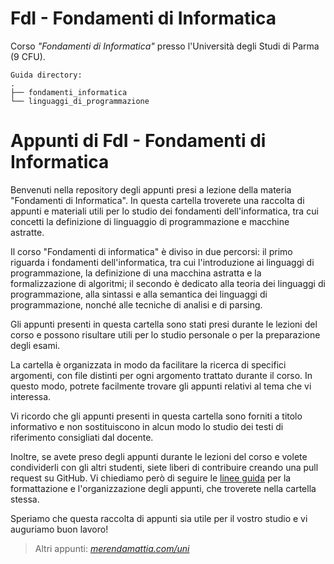 # FdI - Fondamenti di Informatica
Corso _"Fondamenti di Informatica"_ presso l'Università degli Studi di Parma (9 CFU).
```
Guida directory:
.
├── fondamenti_informatica
└── linguaggi_di_programmazione
```

# Appunti di FdI - Fondamenti di Informatica
Benvenuti nella repository degli appunti presi a lezione della materia "Fondamenti di Informatica". In questa cartella troverete una raccolta di appunti e materiali utili per lo studio dei fondamenti dell'informatica, tra cui concetti la definizione di linguaggio di programmazione e macchine astratte.

Il corso "Fondamenti di informatica" è diviso in due percorsi: il primo riguarda i fondamenti dell'informatica, tra cui l'introduzione ai linguaggi di programmazione, la definizione di una macchina astratta e la formalizzazione di algoritmi; il secondo è dedicato alla teoria dei linguaggi di programmazione, alla sintassi e alla semantica dei linguaggi di programmazione, nonché alle tecniche di analisi e di parsing.

Gli appunti presenti in questa cartella sono stati presi durante le lezioni del corso e possono risultare utili per lo studio personale o per la preparazione degli esami.

La cartella è organizzata in modo da facilitare la ricerca di specifici argomenti, con file distinti per ogni argomento trattato durante il corso. In questo modo, potrete facilmente trovare gli appunti relativi al tema che vi interessa.

Vi ricordo che gli appunti presenti in questa cartella sono forniti a titolo informativo e non sostituiscono in alcun modo lo studio dei testi di riferimento consigliati dal docente.

Inoltre, se avete preso degli appunti durante le lezioni del corso e volete condividerli con gli altri studenti, siete liberi di contribuire creando una pull request su GitHub. Vi chiediamo però di seguire le [linee guida](http://bit.ly/3lfPQiB) per la formattazione e l'organizzazione degli appunti, che troverete nella cartella stessa.

Speriamo che questa raccolta di appunti sia utile per il vostro studio e vi auguriamo buon lavoro!

> Altri appunti: _[merendamattia.com/uni](https://www.merendamattia.com/uni.html)_
